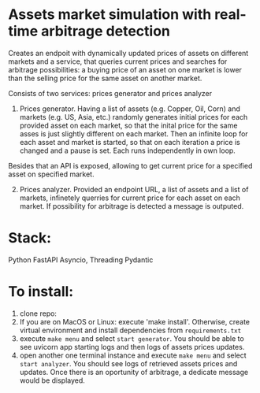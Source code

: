 # Assets market simulation with real-time arbitrage detection 

Creates an endpoit with dynamically updated prices of assets on different markets and a service, that queries current prices and searches for arbitrage possibilities: a buying price of an asset on one market is lower than the selling price for the same asset on another market.

Consists of two services: prices generator and prices analyzer

1. Prices generator.
Having a list of assets (e.g. Copper, Oil, Corn) and markets (e.g. US, Asia, etc.) randomly generates initial prices for each provided asset on each market, so that the inital price for the same asses is just slightly different on each market. 
Then an infinite loop for each asset and market is started, so that on each iteration a price is changed and a pause is set. Each runs independently in own loop.

Besides that an API is exposed, allowing to get current price for a specified asset on specified market.

2. Prices analyzer.
Provided an endpoint URL, a list of assets and a list of markets, infinetely querries for current price for each asset on each market. If possibility for arbitrage is detected  a message is outputed.


# Stack:
Python
FastAPI
Asyncio, Threading
Pydantic


# To install:

1. clone repo: 
2. If you are on MacOS or Linux: execute 'make install'. Otherwise, create virtual environment and install dependencies from `requirements.txt`
3. execute `make menu` and select `start generator`. You should be able to see uvicorn app starting logs and then logs of assets prices updates. 
4. open another one terminal instance and execute `make menu` and select `start analyzer`. You should see logs of retrieved assets prices and updates. Once there is an oportunity of arbitrage, a dedicate message would be displayed. 